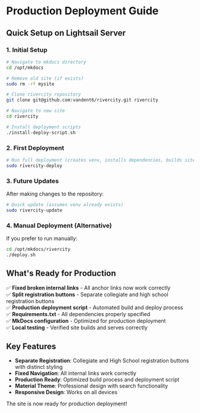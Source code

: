 # Production Deployment Guide

## Quick Setup on Lightsail Server

### 1. Initial Setup
```bash
# Navigate to mkdocs directory
cd /opt/mkdocs

# Remove old site (if exists)
sudo rm -rf mysite

# Clone rivercity repository
git clone git@github.com:vandent6/rivercity.git rivercity

# Navigate to new site
cd rivercity

# Install deployment scripts
./install-deploy-script.sh
```

### 2. First Deployment
```bash
# Run full deployment (creates venv, installs dependencies, builds site)
sudo rivercity-deploy
```

### 3. Future Updates
After making changes to the repository:

```bash
# Quick update (assumes venv already exists)
sudo rivercity-update
```

### 4. Manual Deployment (Alternative)
If you prefer to run manually:

```bash
cd /opt/mkdocs/rivercity
./deploy.sh
```

## What's Ready for Production

✅ **Fixed broken internal links** - All anchor links now work correctly  
✅ **Split registration buttons** - Separate collegiate and high school registration buttons  
✅ **Production deployment script** - Automated build and deploy process  
✅ **Requirements.txt** - All dependencies properly specified  
✅ **MkDocs configuration** - Optimized for production deployment  
✅ **Local testing** - Verified site builds and serves correctly  

## Key Features

- **Separate Registration**: Collegiate and High School registration buttons with distinct styling
- **Fixed Navigation**: All internal links work correctly
- **Production Ready**: Optimized build process and deployment script
- **Material Theme**: Professional design with search functionality
- **Responsive Design**: Works on all devices

The site is now ready for production deployment!

